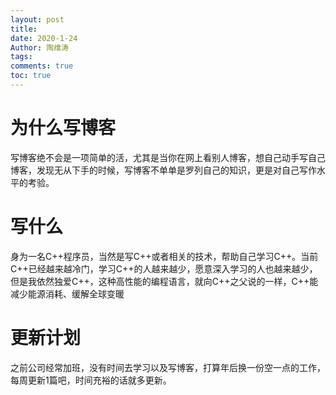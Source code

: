 ```yaml
---
layout: post
title: 
date: 2020-1-24
Author: 陶维涛
tags: 
comments: true
toc: true
---
```


# 为什么写博客
写博客绝不会是一项简单的活，尤其是当你在网上看别人博客，想自己动手写自己博客，发现无从下手的时候，写博客不单单是罗列自己的知识，更是对自己写作水平的考验。
# 写什么
身为一名C++程序员，当然是写C++或者相关的技术，帮助自己学习C++。当前C++已经越来越冷门，学习C++的人越来越少，愿意深入学习的人也越来越少，但是我依然独爱C++，这种高性能的编程语言，就向C++之父说的一样，C++能减少能源消耗、缓解全球变暖
# 更新计划
之前公司经常加班，没有时间去学习以及写博客，打算年后换一份空一点的工作，每周更新1篇吧，时间充裕的话就多更新。
